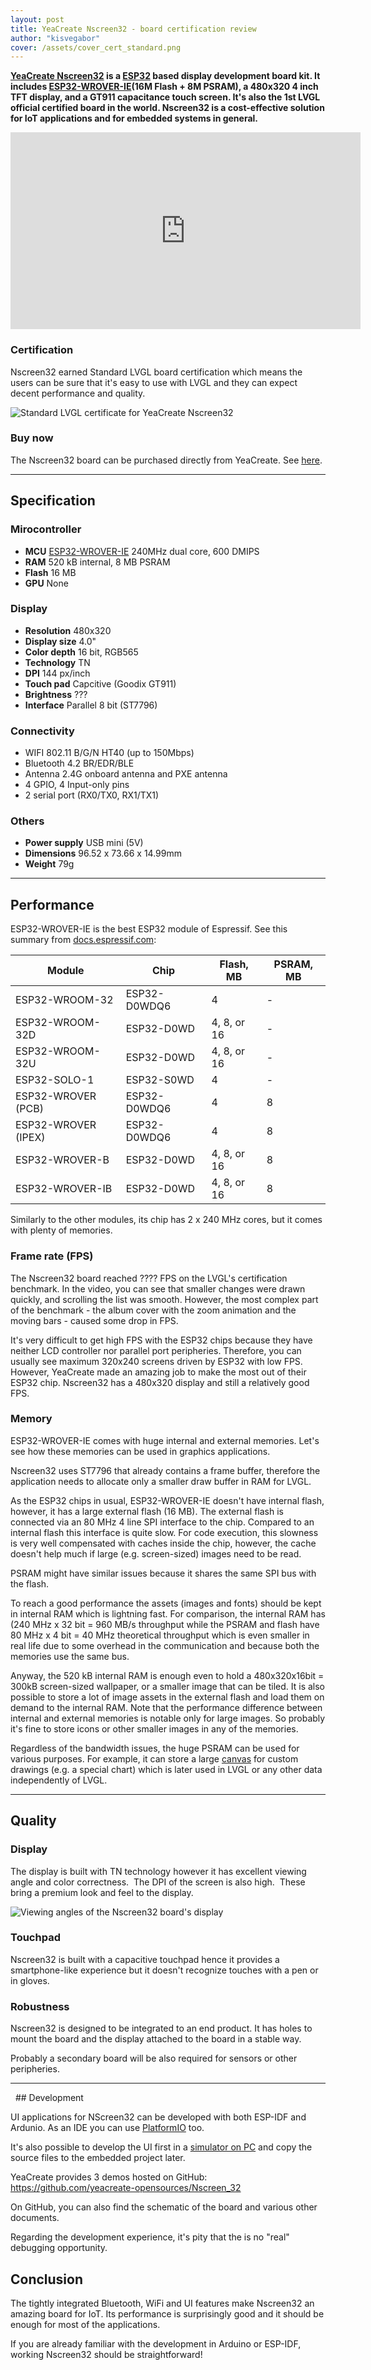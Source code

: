 ```yaml
---
layout: post
title: YeaCreate Nscreen32 - board certification review
author: "kisvegabor"
cover: /assets/cover_cert_standard.png
---
```


**[YeaCreate Nscreen32](https://yeacreate.com/en/product/nscreen32.html) is a [ESP32](https://www.espressif.com/en/products/socs/esp32) based display development board kit.
It includes [ESP32-WROVER-IE](https://www.espressif.com/sites/default/files/documentation/esp32-wrover-e_esp32-wrover-ie_datasheet_en.pdf)(16M Flash + 8M PSRAM), a 480x320 4 inch TFT display, and a GT911 capacitance touch screen. 
It's also the 1st LVGL official certified board in the world. Nscreen32 is a cost-effective solution for IoT applications and for embedded systems in general.**

<iframe width="560" height="315" src="https://www.youtube.com/embed/9lDxJRI9BwM" frameborder="0" allow="accelerometer; autoplay; clipboard-write; encrypted-media; gyroscope; picture-in-picture" allowfullscreen></iframe>

### Certification
Nscreen32 earned Standard LVGL board certification which means the users can be sure that it's easy to use with LVGL and they can expect decent performance and quality.

<img src="https://lvgl.io/assets/images/cert_standard.png" alt="Standard LVGL certificate for YeaCreate Nscreen32">

### Buy now
The Nscreen32 board can be purchased directly from YeaCreate. 
See [here](https://store.yeacreate.com/products/3).

<hr/>

## Specification
### Mirocontroller
- **MCU** [ESP32-WROVER-IE](https://www.espressif.com/sites/default/files/documentation/esp32-wrover-e_esp32-wrover-ie_datasheet_en.pdf) 240MHz dual core, 600 DMIPS
- **RAM** 520 kB internal, 8 MB PSRAM
- **Flash** 16 MB
- **GPU** None

### Display
- **Resolution** 480x320
- **Display size** 4.0"
- **Color depth** 16 bit, RGB565
- **Technology** TN
- **DPI** 144 px/inch
- **Touch pad** Capcitive (Goodix GT911)
- **Brightness** ???
- **Interface** Parallel 8 bit (ST7796)

### Connectivity
- WIFI 802.11 B/G/N HT40 (up to 150Mbps)
- Bluetooth 4.2 BR/EDR/BLE
- Antenna	2.4G onboard antenna and PXE antenna
- 4 GPIO, 4 Input-only pins
- 2 serial port (RX0/TX0, RX1/TX1)

### Others
- **Power supply** USB mini (5V)
- **Dimensions** 96.52 x 73.66 x 14.99mm
- **Weight** 79g

<hr/>

## Performance

ESP32-WROVER-IE is the best ESP32 module of Espressif. See this summary from [docs.espressif.com](https://docs.espressif.com/projects/esp-idf/en/latest/esp32/hw-reference/modules-and-boards.html):
 

| Module 	| Chip	| Flash, MB	| PSRAM, MB |
|---------|-------|-----------|-----------|
|ESP32-WROOM-32|ESP32-D0WDQ6|4|-|
|ESP32-WROOM-32D|ESP32-D0WD|4, 8, or 16|-|
|ESP32-WROOM-32U|ESP32-D0WD|4, 8, or 16|-|
|ESP32-SOLO-1|ESP32-S0WD|4|-|
|ESP32-WROVER (PCB)|ESP32-D0WDQ6|4|8|
|ESP32-WROVER (IPEX)|ESP32-D0WDQ6|4|8|
|ESP32-WROVER-B|ESP32-D0WD|4, 8, or 16|8|
|ESP32-WROVER-IB|ESP32-D0WD|4, 8, or 16|8|

Similarly to the other modules, its chip has 2 x 240 MHz cores, but it comes with plenty of memories.

### Frame rate (FPS)

The Nscreen32 board reached ???? FPS on the LVGL's certification benchmark. In the video, you can see that smaller changes were drawn quickly, and scrolling the list was smooth. 
However, the most complex part of the benchmark - the album cover with the zoom animation and the moving bars - caused some drop in FPS.

It's very difficult to get high FPS with the ESP32 chips because they have neither LCD controller nor parallel port peripheries. Therefore, you can usually see maximum 320x240 screens driven by ESP32 with low FPS. 
However, YeaCreate made an amazing job to make the most out of their ESP32 chip. Nscreen32 has a 480x320 display and still a relatively good FPS.

### Memory

ESP32-WROVER-IE comes with huge internal and external memories. Let's see how these memories can be used in graphics applications.

Nscreen32 uses ST7796 that already contains a frame buffer, therefore the application needs to allocate only a smaller draw buffer in RAM for LVGL. 

As the ESP32 chips in usual, ESP32-WROVER-IE doesn't have internal flash, however, it has a large external flash (16 MB). The external flash is connected via an 80 MHz 4 line SPI interface to the chip. Compared to an internal flash this interface is quite slow. 
For code execution, this slowness is very well compensated with caches inside the chip, however, the cache doesn't help much if large (e.g. screen-sized) images need to be read. 

PSRAM might have similar issues because it shares the same SPI bus with the flash.

To reach a good performance the assets (images and fonts) should be kept in internal RAM which is lightning fast. 
For comparison, the internal RAM has (240 MHz x 32 bit = 960 MB/s throughput while the PSRAM and flash have 80 MHz x 4 bit = 40 MHz theoretical throughput which is even smaller in real life due to some overhead in the communication and because both the memories use the same bus. 

Anyway, the 520 kB internal RAM is enough even to hold a 480x320x16bit = 300kB screen-sized wallpaper, or a smaller image that can be tiled. 
It is also possible to store a lot of image assets in the external flash and load them on demand to the internal RAM.
Note that the performance difference between internal and external memories is notable only for large images. So probably it's fine to store icons or other smaller images in any of the memories.

Regardless of the bandwidth issues, the huge PSRAM can be used for various purposes. 
For example, it can store a large [canvas](https://docs.lvgl.io/latest/en/html/widgets/canvas.html) for custom drawings (e.g. a special chart) which is later used in LVGL or any other data independently of LVGL.
 
<hr/>

## Quality
### Display
The display is built with TN technology however it has excellent viewing angle and color correctness.  The DPI of the screen is also high.  These bring a premium look and feel to the display.

![Viewing angles of the Nscreen32 board's display](/assets/cert_nscreen32/display.jpg)

### Touchpad
Nscreen32 is built with a capacitive touchpad hence it provides a smartphone-like experience but it doesn't recognize touches with a pen or in gloves.

### Robustness
Nscreen32 is designed to be integrated to an end product. It has holes to mount the board and the display attached to the board in a stable way. 

Probably a secondary board will be also required for sensors or other peripheries.

<hr/>
 
## Development

UI applications for NScreen32 can be developed with both ESP-IDF and Ardunio. As an IDE you can use [PlatformIO](https://platformio.org/) too.

It's also possible to develop the UI first in a [simulator on PC](https://docs.lvgl.io/latest/en/html/get-started/pc-simulator.html) and copy the source files to the embedded project later. 

YeaCreate provides 3 demos hosted on GitHub: https://github.com/yeacreate-opensources/Nscreen_32

On GitHub, you can also find the schematic of the board and various other documents. 

Regarding the development experience, it's pity that the is no "real" debugging opportunity. 

## Conclusion

The tightly integrated Bluetooth, WiFi and UI features make Nscreen32 an amazing board for IoT. 
Its performance is surprisingly good and it should be enough for most of the applications.

If you are already familiar with the development in Arduino or ESP-IDF, working Nscreen32 should be straightforward!

